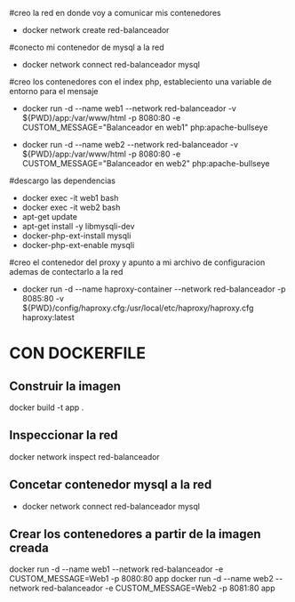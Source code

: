 #creo la red en donde voy a comunicar mis contenedores
- docker network create red-balanceador

#conecto mi contenedor de mysql a la red
- docker network connect red-balanceador mysql

#creo los contenedores con el index php, estableciento una variable de entorno para el mensaje
- docker run -d --name web1 --network red-balanceador -v ${PWD}/app:/var/www/html -p 8080:80 -e CUSTOM_MESSAGE="Balanceador en web1" php:apache-bullseye

- docker run -d --name web2 --network red-balanceador -v ${PWD}/app:/var/www/html -p 8080:80 -e CUSTOM_MESSAGE="Balanceador en web2" php:apache-bullseye


#descargo las dependencias
- docker exec -it web1 bash
- docker exec -it web2 bash
- apt-get update
- apt-get install -y libmysqli-dev
- docker-php-ext-install mysqli
- docker-php-ext-enable mysqli


#creo el contenedor del proxy y apunto a mi archivo de configuracion ademas de contectarlo a la red
- docker run -d --name haproxy-container --network red-balanceador -p 8085:80 -v ${PWD}/config/haproxy.cfg:/usr/local/etc/haproxy/haproxy.cfg haproxy:latest


# CON DOCKERFILE

## Construir la imagen
docker build -t app .

## Inspeccionar la red
docker network inspect red-balanceador

## Concetar contenedor mysql a la red
- docker network connect red-balanceador mysql

## Crear los contenedores a partir de la imagen creada
docker run -d --name web1 --network red-balanceador -e CUSTOM_MESSAGE=Web1 -p 8080:80 app
docker run -d --name web2 --network red-balanceador -e CUSTOM_MESSAGE=Web2 -p 8081:80 app
